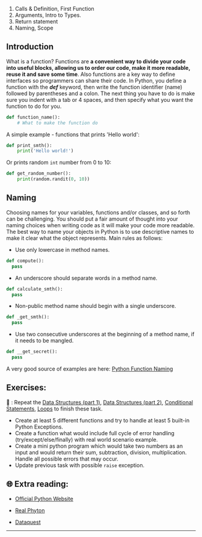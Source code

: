 1. Calls & Definition, First Function 
1. Arguments, Intro to Types.
1. Return statement
1. Naming, Scope

## Introduction 
What is a function?
Functions are **a convenient way to divide your code into useful blocks, allowing us to order our code, make it more readable, reuse it and save some time**. Also functions are a key way to define interfaces so programmers can share their code.
In Python, you define a function with the _**def**_ keyword, then write the function identifier (name) followed by parentheses and a colon.
The next thing you have to do is make sure you indent with a tab or 4 spaces, and then specify what you want the function to do  for you.

```python
def function_name():
    # What to make the function do
```
A simple example - functions that prints 'Hello world':

```python
def print_smth():
    print('Hello world!')
```

Or prints random `int` number from 0 to 10:

```python
def get_random_number():
    print(random.randit(0, 10))
```

## Naming

Choosing names for your variables, functions and/or classes, and so forth can be challenging. You should put a fair amount of thought into your naming choices when writing code as it will make your code more readable. The best way to name your objects in Python is to use descriptive names to make it clear what the object represents.
Main rules as follows: 
* Use only lowercase in method names.
```python
def compute():
  pass
```
* An underscore should separate words in a method name.
```python
def calculate_smth():
  pass
```
* Non-public method name should begin with a single underscore.
```python
def _get_smth():
  pass
```
* Use two consecutive underscores at the beginning of a method name, if it needs to be mangled.
```python
def __get_secret():
  pass
```

A very good source of examples are here: [Python Function Naming](https://melevir.medium.com/python-functions-naming-tips-376f12549f9)

## Exercises: 
🧠 : Repeat the [Data Structures (part 1)](https://github.com/CodeAcademy-Online/python-new-material/wiki/Lesson-3:-Data-Structures-(Part-1)), [Data Structures (part 2)](https://github.com/CodeAcademy-Online/python-new-material/wiki/Lesson-5:-Data-Structures-(Part-2)), [Conditional Statements](https://github.com/CodeAcademy-Online/python-new-material/wiki/Lesson-6:-Conditional-Statements), [Loops](https://github.com/CodeAcademy-Online/python-new-material/wiki/Lesson-8:-Loops) to finish these task.
* Create at least 5 different functions and try to handle at least 5 built-in Python Exceptions.
* Create a function what would include full cycle of error handling (try/except/else/finally) with real world scenario example.
* Create a mini python program which would take two numbers as an input and would return their sum, subtraction, division, multiplication. Handle all possible errors that may occur.  
* Update previous task with possible `raise` exception.


## 🌐  Extra reading:

* [Official Python Website](https://docs.python.org/3/tutorial/errors.html)

* [Real Phyton](https://realpython.com/python-exceptions/)

* [Dataquest](https://www.dataquest.io/blog/python-exceptions/)
***
